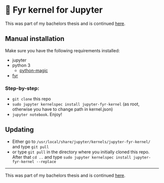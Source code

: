 # :city_sunset: Fyr kernel for Jupyter

This was part of my bachelors thesis and is continued [here](https://github.com/vs-ude/jupyter-kernel-fyr).

## Manual installation

Make sure you have the following requirements installed:
* jupyter
* python 3
  * [python-magic](https://pypi.org/project/python-magic/)
* [fyr](https://github.com/vs-ude/fyr)

### Step-by-step:

* `git clone` this repo
* `sudo jupyter kernelspec install jupyter-fyr-kernel` (as root, otherwise you have to change path in kernel.json)
* `jupyter notebook`. Enjoy!

## Updating

* Either go to `/usr/local/share/jupyter/kernels/jupyter-fyr-kernel/` and type `git pull` 
* or type `git pull` in the directory where you initially cloned this repo. After that `cd ..` and type `sudo jupyter kernelspec install jupyter-fyr-kernel --replace`

---

This was part of my bachelors thesis and is continued [here](https://github.com/vs-ude/jupyter-kernel-fyr).
